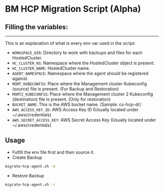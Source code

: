 # BM HCP Migration Script (Alpha)

## Filling the variables:
-----

This is an explanation of what is every env var used in the script:

- `WORKSPACE_DIR`: Directory to work with backups and files for each HostedCluster.
- `HC_CLUSTER_NS`: Namespace where the HostedCluster object is present.
- `HC_CLUSTER_NAME`: HostedCluster name.
- `AGENT_NAMESPACE`: Namespace where the agent should be registered against.
- `MGMT_KUBECONFIG`: Place where the Management cluster Kubeconfig (source) file is present. (For Backup and Restoration)
- `MGMT2_KUBECONFIG`: Place where the Management cluster 2 Kubeconfig (destination) file is present. (Only for restoration)
- `BUCKET_NAME`: This is the AWS bucket name. (Sample: cs-hcp-dr)
- `AWS_ACCESS_KEY_ID`: AWS Access Key ID (Usually located under ~/.aws/credentials)
- `AWS_SECRET_ACCESS_KEY`: AWS Secret Access Key (Usually located under ~/.aws/credentials)

## Usage

- Fulfill the env file first and then source it.
- Create Backup

```bash
migrate-hcp-agent.sh -b
```

- Restore Backup

```bash
migrate-hcp-agent.sh -r
```